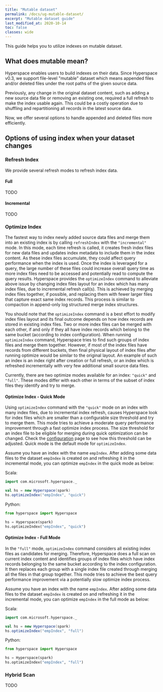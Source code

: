 ```yaml
---
title: "Mutable dataset"
permalink: /docs/ug-mutable-dataset/
excerpt: "Mutable dataset guide"
last_modified_at: 2020-10-14
toc: false
classes: wide
---
```


This guide helps you to utilize indexes on mutable dataset.

## What does mutable mean?
Hyperspace enables users to build indexes on their data.
Since Hyperspace v0.3, we support file-level "mutable" dataset which means appended files and/or
deleted files under the root paths of the given source data.

Previously, any change in the original dataset content, such as adding a new source data file or 
removing an existing one, required a full refresh to make the index usable again. This could be
a costly operation due to shuffling and repartitioning all records in the latest source data.

Now, we offer several options to handle appended and deleted files more efficiently.

## Options of using index when your dataset changes

### Refresh Index

We provide several refresh modes to refresh index data.

#### Full
TODO

#### Incremental
TODO

### Optimize Index
The fastest way to index newly added source data files and merge them into an existing index is by calling `refreshIndex`
with the `"incremental"` mode. In this mode, each time refresh is called, it creates fresh index files for new data files
and updates index metadata to include them in the index content.
As these index files accumulate, they could affect query performance when the index is used.
Once the index is leveraged for a query,
the large number of these files could increase overall query time as more index files need to be accessed and potentially
read to compute the query results.
Hyperspace provides the `optimizeIndex` command to alleviate above issue by changing index files layout for an
index which has many index files, due to incremental refresh call(s). This is achieved by merging index files together,
if possible, and replacing them with fewer larger files that capture exact same index records. This process is similar to
compaction in append-only log structured merge index structures.

You should note that the `optimizeIndex` command is a best effort to modify index files layout and its
final outcome depends on how index records are stored in existing index files.
Two or more index files can be merged with each other, if and only if they all have index records which belong to the
same bucket (according to index configuration).
When running `optimizeIndex` command, Hyperspace tries to find such groups of index files and merge them together.
However, if most of the index files have records from different buckets, then final physical layout of index files
after running optimize would be similar to the original layout. An example of such an index is an index right after
creation or full refresh, or an index which is refreshed incrementally with very few additional small source data files.    

Currently, there are two optimize modes available for an index: `"quick"` and `"full"`. These modes differ with each other
in terms of the subset of index files they identify and try to merge.
 
#### Optimize Index - Quick Mode
Using `optimizeIndex` command with the `"quick"` mode on an index with many index files, due to incremental index refresh,
causes Hyperspace look for index files which are smaller than a configurable size threshold and try to merge them.
This mode tries to achieve a moderate query performance improvement through a fast optimize index process.
The size threshold for an index file to be eligible for merging during quick optimization can be changed.
Check the [configuration](02-ug-configuration.md) page to see how this threshold can be adjusted.
Quick mode is the default mode for `optimizeIndex`.

Assume you have an index with the name `empIndex`. After adding some data files to the dataset `empIndex` is created on
and refreshing it in the incremental mode, you can optimize `empIndex` in the quick mode as below:

Scala:
```scala
import com.microsoft.hyperspace._

val hs = new Hyperspace(spark)
hs.optimizeIndex("empIndex", "quick")
``` 

Python:

```python
from hyperspace import Hyperspace

hs = Hyperspace(spark)
hs.optimizeIndex("empIndex", "quick")
```

#### Optimize Index - Full Mode
In the `"full"` mode, `optimizeIndex` command considers all existing index files as candidates for merging. Therefore,
Hyperspace does a full scan on current index content and identifies groups of index files which have index records belonging
to the same bucket according to the index configuration. It then replaces each group with a single index file created through
merging all the files in that group together. This mode tries  to achieve the best query performance improvement via a
potentially slow optimize index process.

Assume you have an index with the name `empIndex`. After adding some data files to the dataset `empIndex` is created on
and refreshing it in the incremental mode, you can optimize `empIndex` in the full mode as below:

Scala:
```scala
import com.microsoft.hyperspace._

val hs = new Hyperspace(spark)
hs.optimizeIndex("empIndex", "full")
``` 

Python:

```python
from hyperspace import Hyperspace

hs = Hyperspace(spark)
hs.optimizeIndex("empIndex", "full")
```

### Hybrid Scan
TODO
